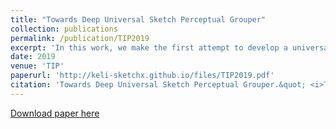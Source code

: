 ```yaml
---
title: "Towards Deep Universal Sketch Perceptual Grouper"
collection: publications
permalink: /publication/TIP2019
excerpt: 'In this work, we make the first attempt to develop a universal sketch perceptual grouper. That is, a grouper that can be applied to sketches of any category created with any drawing style and ability, to group constituent strokes/segments into semantically meaningful object parts.'
date: 2019
venue: 'TIP'
paperurl: 'http://keli-sketchx.github.io/files/TIP2019.pdf'
citation: 'Towards Deep Universal Sketch Perceptual Grouper.&quot; <i>TIP2019</i>.'
---
```


[Download paper here](http://keli-sketchx.github.io/files/TIP2019.pdf)
